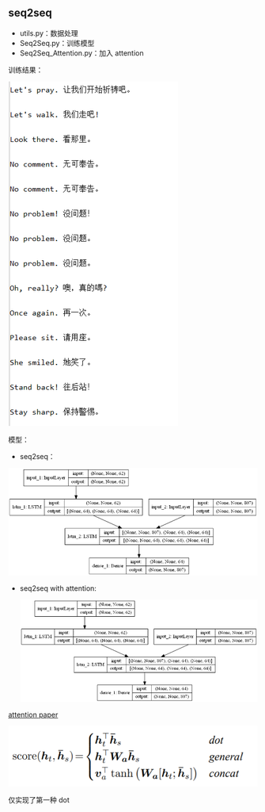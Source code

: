 ## seq2seq

- utils.py：数据处理
- Seq2Seq.py：训练模型
- Seq2Seq_Attention.py：加入 attention

训练结果：

![](img/seq2seq-attention.png)

模型：

- seq2seq：

![](img/seq2seq-model.png)

- seq2seq with attention:

  ![](img/seq2seq-attention-model.png)

[attention paper](https://arxiv.org/pdf/1508.04025.pdf)

![](img/attention.png)

仅实现了第一种 dot